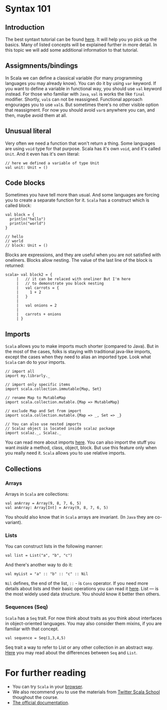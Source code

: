 Syntax 101
==========

## Introduction
The best syntaxt tutorial can be found [here][scala_in_5_minutes]. It will help
you yo pick up the basics. Many of listed concepts will be explained further
in more detail. In this topic we will add some additional information to that
tutorial.


## Assigmnents/bindings
In Scala we can define a classical variable (for many programming languages you
may already know). You can do it by using `var` keyword. If you want to define
a variable in functional way, you should use `val` keyword instead. For those
who familiar with `Java`, `val` is works the like `final` modifier. Shortly,
`val`s can not be reassigned. Functional approach engourages you to use `val`s.
But sometimes there's no other visible option that reassigment. For now you
should avoid `var`s anywhere you can, and then, maybe avoid them at all.


## Unusual literal
Very often we need a function that won't return a thing. Some languages are
using `void` type for that purpose. Scala has it's own `void`, and it's called
`Unit`. And it even has it's own literal:

    // here we defined a variable of type Unit
    val unit: Unit = ()


## Code blocks
Sometimes you have tell more than usual. And some languages are forcing you to
create a separate function for it. `Scala` has a construct which is called
block:

    val block = {
      println("hello")
      println("world")
    }

    // hello
    // world
    // block: Unit = ()

Blocks are expressions, and they are useful when you are not satisfied with
oneliners. Blocks allow nesting. The value of the last line of the block is
returned:

    scala> val block2 = {
         |   // it can be relaced with oneliner But I'm here
         |   // to demonstrate you block nesting
         |   val carrots = {
         |     1 + 2
         |   }
         |
         |   val onions = 2
         |
         |   carrots + onions
         | }


## Imports
`Scala` allows you to make imports much shorter (compared to Java). But in the
most of the cases, folks is staying with traditional java-like imports, except
the cases when they need to alias an imported type. Look what `Scala` can do to
your imports.

    // import all
    import my.librarly._

    // import only specific items
    import scala.collection.immutable{Map, Set}

    // rename Map to MutableMap
    import scala.collection.mutable.{Map => MutableMap}

    // exclude Map and Set from import
    import scala.collection.mutable.{Map => _, Set => _}

    // You can also use nested imports
    // Scalaz object is located inside scalaz package
    import scalaz._, Scalaz._

You can read more about imports [here][imports-in-scala]. You can also import
the stuff you want *inside* a method, class, object, block. But use this feature
only when you really need it. `Scala` allows you to use relative imports.


## Collections
### Arrays
Arrays in `Scala` are collections:

    val anArray = Array(9, 8, 7, 6, 5)
    val anArray: Array[Int] = Array(9, 8, 7, 6, 5)

You should also know that in `Scala` arrays are invariant. (In `Java` they
are co-variant).

### Lists
You can construct lists in the following manner:

    val list = List("a", "b", "c")

And there's another way to do it:

    val myList = "a" :: "b" :: "c" :: Nil

`Nil` defines, the end of the list, `::` - is `Cons` operator. If you need more
details about lists and their basic operations you can read it [here][lists].
List — is the most widely used data structure. You should know it better then
others.


### Sequences (Seq)
`Scala` has a `Seq` trait. For now think about traits as you think about
interfaces in object-oriented languages. You may also consider them mixins, if
you are familiar with that concept.

    val sequence = Seq(1,3,4,5)

Seq trait a way to refer to List or any other collection in an abstract way.
[Here][seq_list] you may read about the differences between `Seq` and `List`.



For further reading
==================
  - You can try `Scala` in your [browser][scala-in-your-browser].
  - We also recommend you to use the materials from [Twitter Scala School][tss]
    thoughout the course.
  - [The official documentation][offdoc].

[scala-in-your-browser]: http://scalatutorials.com/tour/
[tss]: http://twitter.github.io/scala_school/
[offdoc]: http://docs.scala-lang.org/
[scala_in_5_minutes]: https://learnxinyminutes.com/docs/scala/
[sicp]: https://en.wikipedia.org/wiki/Structure_and_Interpretation_of_Computer_Programs
[lists]: https://www.tutorialspoint.com/scala/scala_lists.htm
[seq_list]: http://stackoverflow.com/a/10866807/1655785
[imports-in-scala]: https://www.scala-lang.org/docu/files/ScalaReference.pdf#page=58

